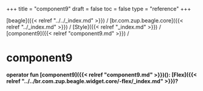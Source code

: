 +++
title = "component9"
draft = false
toc = false
type = "reference"
+++

[beagle]({{< relref "../../_index.md" >}}) / [br.com.zup.beagle.core]({{< relref "../_index.md" >}}) / [Style]({{< relref "_index.md" >}}) / [component9]({{< relref "component9.md" >}}) / 



# component9  
  
<b><b>operator fun [component9]({{< relref "component9.md" >}})(): [Flex]({{< relref "../../br.com.zup.beagle.widget.core/-flex/_index.md" >}})?</b></b>  



